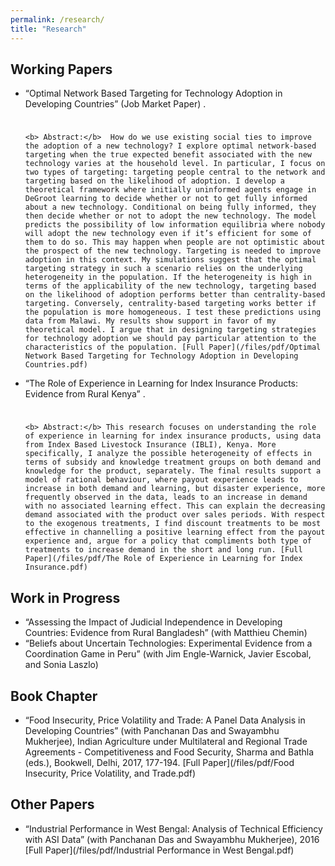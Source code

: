 ```yaml
---
permalink: /research/
title: "Research"
---
```

## Working Papers

* “Optimal Network Based Targeting for Technology Adoption in Developing Countries” (Job Market Paper) <b> </b> . </span>
 
    <p style="padding-top:10px; color:#2F3E6F;">
    
      <b> Abstract:</b>  How do we use existing social ties to improve the adoption of a new technology? I explore optimal network‑based targeting when the true expected benefit associated with the new technology varies at the household level. In particular, I focus on two types of targeting: targeting people central to the network and targeting based on the likelihood of adoption. I develop a theoretical framework where initially uninformed agents engage in DeGroot learning to decide whether or not to get fully informed about a new technology. Conditional on being fully informed, they then decide whether or not to adopt the new technology. The model predicts the possibility of low information equilibria where nobody will adopt the new technology even if it’s efficient for some of them to do so. This may happen when people are not optimistic about the prospect of the new technology. Targeting is needed to improve adoption in this context. My simulations suggest that the optimal targeting strategy in such a scenario relies on the underlying heterogeneity in the population. If the heterogeneity is high in terms of the applicability of the new technology, targeting based on the likelihood of adoption performs better than centrality‑based targeting. Conversely, centrality‑based targeting works better if the population is more homogeneous. I test these predictions using data from Malawi. My results show support in favor of my theoretical model. I argue that in designing targeting strategies for technology adoption we should pay particular attention to the characteristics of the population. [Full Paper](/files/pdf/Optimal Network Based Targeting for Technology Adoption in Developing Countries.pdf)

* “The Role of Experience in Learning for Index Insurance Products: Evidence from Rural Kenya” <b> </b> . </span>
 
    <p style="padding-top:10px; color:#2F3E6F;">
    
      <b> Abstract:</b> This research focuses on understanding the role of experience in learning for index insurance products, using data from Index Based Livestock Insurance (IBLI), Kenya. More specifically, I analyze the possible heterogeneity of effects in terms of subsidy and knowledge treatment groups on both demand and knowledge for the product, separately. The final results support a model of rational behaviour, where payout experience leads to increase in both demand and learning, but disaster experience, more frequently observed in the data, leads to an increase in demand with no associated learning effect. This can explain the decreasing demand associated with the product over sales periods. With respect to the exogenous treatments, I find discount treatments to be most effective in channelling a positive learning effect from the payout experience and, argue for a policy that compliments both type of treatments to increase demand in the short and long run. [Full Paper](/files/pdf/The Role of Experience in Learning for Index Insurance.pdf)

## Work in Progress

* “Assessing the Impact of Judicial Independence in Developing Countries: Evidence from Rural Bangladesh” (with Matthieu Chemin)
* “Beliefs about Uncertain Technologies: Experimental Evidence from a Coordination Game in Peru” (with Jim Engle-Warnick, Javier Escobal, and Sonia Laszlo)

## Book Chapter

* “Food Insecurity, Price Volatility and Trade: A Panel Data Analysis in Developing Countries” (with Panchanan Das and Swayambhu Mukherjee), Indian Agriculture under Multilateral and Regional Trade Agreements - Competitiveness and Food Security, Sharma and Bathla (eds.), Bookwell, Delhi, 2017, 177-194. [Full Paper](/files/pdf/Food Insecurity, Price Volatility, and Trade.pdf)

## Other Papers

* “Industrial Performance in West Bengal: Analysis of Technical Efficiency with ASI Data” (with Panchanan Das and Swayambhu Mukherjee), 2016 [Full Paper](/files/pdf/Industrial Performance in West Bengal.pdf)

